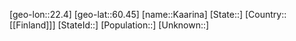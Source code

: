 ﻿---
location: [60.45,22.4]
mapzoom: [7,12] 
mapmarker: city 
type: City
tags:
- geo/City


SpocWebEntityId: 31240
isDeleted: false
confidential: public

---
[geo-lon::22.4]
[geo-lat::60.45]
[name::Kaarina]
[State::]
[Country::[[Finland]]]
[StateId::]
[Population::]
[Unknown::]

